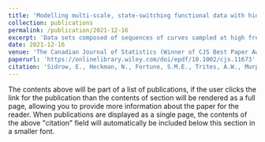 ```yaml
---
title: 'Modelling multi-scale, state-switching functional data with hidden Markov models'
collection: publications
permalink: /publication/2021-12-16
excerpt: 'Data sets composed of sequences of curves sampled at high frequencies in time are increasingly common in practice, but they can exhibit complicated dependence structures that cannot be modelled using common methods in functional data analysis. We detail a hierarchical approach that treats the curves as observations from a hidden Markov model. The distribution of each curve is then defined by another fine-scale model that may involve autoregression and require data transformations using moving-window summary statistics or Fourier analysis. This approach is broadly applicable to sequences of curves exhibiting intricate dependence structures. As a case study, we use this framework to model the fine-scale kinematic movements of a northern resident killer whale (Orcinus orca) off the western coast of Canada. Through simulations, we show that our model produces more interpretable state estimation and more accurate parameter estimates compared to existing methods.'
date: 2021-12-16
venue: 'The Canadian Journal of Statistics (Winner of CJS Best Paper Award for 2022)'
paperurl: 'https://onlinelibrary.wiley.com/doi/epdf/10.1002/cjs.11673'
citation: 'Sidrow, E., Heckman, N., Fortune, S.M.E., Trites, A.W., Murphy, I., and Auger-Méthé, M. (2022). Modelling multi-scale, state-switching functional data with hidden Markov models. Canadian Journal of Statistics 50(1), 327-356.'
---
```


The contents above will be part of a list of publications, if the user clicks the link for the publication than the contents of section will be rendered as a full page, allowing you to provide more information about the paper for the reader. When publications are displayed as a single page, the contents of the above "citation" field will automatically be included below this section in a smaller font.
